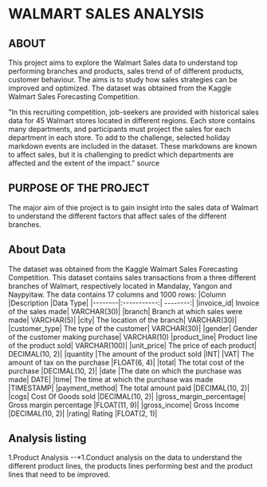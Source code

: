 # WALMART SALES ANALYSIS
## **ABOUT**

This project aims to explore the Walmart Sales data to understand top performing branches and products, sales trend of of different products, customer behaviour. The aims is to study how sales strategies can be improved and optimized. The dataset was obtained from the Kaggle Walmart Sales Forecasting Competition.

"In this recruiting competition, job-seekers are provided with historical sales data for 45 Walmart stores located in different regions. Each store contains many departments, and participants must project the sales for each department in each store. To add to the challenge, selected holiday markdown events are included in the dataset. These markdowns are known to affect sales, but it is challenging to predict which departments are affected and the extent of the impact." source

## **PURPOSE OF THE PROJECT**

The major aim of thie project is to gain insight into the sales data of Walmart to understand the different factors that affect sales of the different branches.

## **About Data**
The dataset was obtained from the Kaggle Walmart Sales Forecasting Competition. This dataset contains sales transactions from a three different branches of Walmart, respectively located in Mandalay, Yangon and Naypyitaw. The data contains 17 columns and 1000 rows:
|Column	|Description	|Data Type|
|--------|:-----------:| --------:|
|invoice_id|	Invoice of the sales made|	VARCHAR(30)|
|branch|	Branch at which sales were made|	VARCHAR(5)|
|city|	The location of the branch|	VARCHAR(30)|
|customer_type|	The type of the customer|	VARCHAR(30)|
|gender|	Gender of the customer making purchase|	VARCHAR(10)
|product_line|	Product line of the product sold|	VARCHAR(100)|
|unit_price|	The price of each product|	DECIMAL(10, 2)|
|quantity	|The amount of the product sold	|INT|
|VAT|	The amount of tax on the purchase	|FLOAT(6, 4)|
|total|	The total cost of the purchase	|DECIMAL(10, 2)|
|date	|The date on which the purchase was made|	DATE|
|time|	The time at which the purchase was made	|TIMESTAMP|
|payment_method|	The total amount paid	|DECIMAL(10, 2)|
|cogs|	Cost Of Goods sold	|DECIMAL(10, 2)|
|gross_margin_percentage|	Gross margin percentage	|FLOAT(11, 9)|
|gross_income|	Gross Income	|DECIMAL(10, 2)|
|rating|	Rating	|FLOAT(2, 1)|



## **Analysis listing**
1.Product Analysis
  --*1.Conduct analysis on the data to understand the different product lines, the products lines performing best and the product lines that need to be improved.

